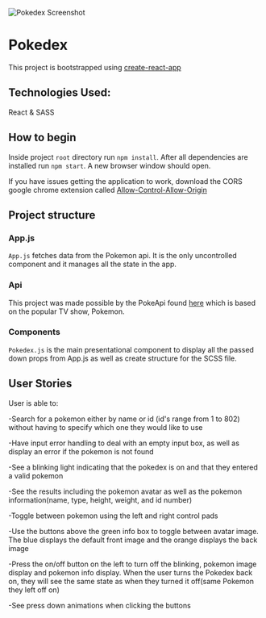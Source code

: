 ![Pokedex Screenshot](http://tinypic.com/r/359gzo2/9)


# Pokedex

This project is bootstrapped using [create-react-app](https://github.com/facebook/create-react-app)

## Technologies Used:

React & SASS

## How to begin

Inside project `root` directory run `npm install`. After all dependencies are installed run `npm start`. A new browser window should open.

If you have issues getting the application to work, download the CORS google chrome extension called [Allow-Control-Allow-Origin](https://chrome.google.com/webstore/detail/allow-control-allow-origi/nlfbmbojpeacfghkpbjhddihlkkiljbi?hl=en)

## Project structure

### App.js

`App.js` fetches data from the Pokemon api. It is the only uncontrolled component and it manages all the state in the app.

### Api

This project was made possible by the PokeApi found [here](https://pokeapi.co/)
which is based on the popular TV show, Pokemon.

### Components

`Pokedex.js` is the main presentational component to display all the passed down props from App.js as well as create structure for the SCSS file.


## User Stories

User is able to:

-Search for a pokemon either by name or id (id's range from 1 to 802) without having to specify which one they would like to use

-Have input error handling to deal with an empty input box, as well as display an error if the pokemon is not found

-See a blinking light indicating that the pokedex is on and that they entered a valid pokemon

-See the results including the pokemon avatar as well as the pokemon information(name, type, height, weight, and id number)

-Toggle between pokemon using the left and right control pads

-Use the buttons above the green info box to toggle between avatar image. The blue displays the default front image and the orange displays the back image

-Press the on/off button on the left to turn off the blinking, pokemon image display and pokemon info display. When the user turns the Pokedex back on, they will see the same state as when they turned it off(same Pokemon they left off on)

-See press down animations when clicking the buttons

